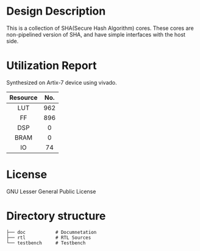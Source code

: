 # Design Description

This is a collection of SHA(Secure Hash Algorithm) cores. These cores are non-pipelined version of SHA, and have simple interfaces with the host side. 

# Utilization Report
Synthesized on Artix-7 device using vivado.

|Resource| No.|
|:---:|:---:|
|LUT|962|
|FF|896|
|DSP|0|
|BRAM|0|
|IO|74|

# License
GNU Lesser General Public License

# Directory structure

    ├── doc           # Documnetation
    ├── rtl           # RTL Sources
    └── testbench     # Testbench